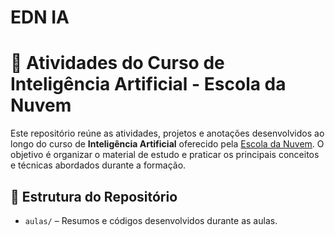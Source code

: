 # EDN IA

# 📘 Atividades do Curso de Inteligência Artificial - Escola da Nuvem

Este repositório reúne as atividades, projetos e anotações desenvolvidos ao longo do curso de **Inteligência Artificial** oferecido pela [Escola da Nuvem](https://escoladanuvem.org/). O objetivo é organizar o material de estudo e praticar os principais conceitos e técnicas abordados durante a formação.

## 📂 Estrutura do Repositório

- `aulas/` – Resumos e códigos desenvolvidos durante as aulas.
